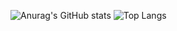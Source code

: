 ![Anurag's GitHub stats](https://github-readme-stats.vercel.app/api?username=HMasataka&show_icons=true&theme=radical)
![Top Langs](https://github-readme-stats.vercel.app/api/top-langs/?username=HMasataka&layout=compact)
